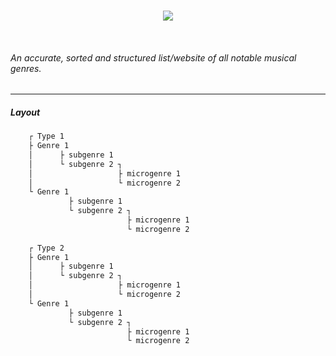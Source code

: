 
<br>
<p align="center">
   <a href="https://github.com/obscuremusic/Music-Genres"><img src="https://github-readme-stats.vercel.app/api/pin/?username=obscuremusic&repo=Music-Genres&show_icons=true&title_color=999999&text_color=636363&icon_color=999999&bg_color=202020&hide_border=true&show_owner=true" /></a>
</p>
</br>

###### An accurate, sorted and structured list/website of all notable musical genres.

------------



##### Layout
```html
    ┌ Type 1
    ├ Genre 1
    │      ├ subgenre 1
    │      └ subgenre 2 ┐
    │                   ├ microgenre 1
    │                   └ microgenre 2
    └ Genre 1
             ├ subgenre 1
             └ subgenre 2 ┐
                          ├ microgenre 1
                          └ microgenre 2
     
    ┌ Type 2
    ├ Genre 1
    │      ├ subgenre 1
    │      └ subgenre 2 ┐
    │                   ├ microgenre 1
    │                   └ microgenre 2
    └ Genre 1
             ├ subgenre 1
             └ subgenre 2 ┐
                          ├ microgenre 1
                          └ microgenre 2
```
